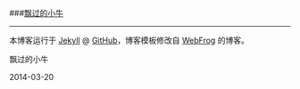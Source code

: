 ###[飘过的小牛](http://github.thinkingbar.com)

---

本博客运行于 [Jekyll](http://jekyllrb.com) @ [GitHub](http://github.com/niushuai/reading)，博客模板修改自 [WebFrog](http://webfrogs.me/) 的博客。

飘过的小牛

2014-03-20
